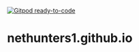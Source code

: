 [![Gitpod ready-to-code](https://img.shields.io/badge/Gitpod-ready--to--code-blue?logo=gitpod)](https://gitpod.io/#https://github.com/nethunters1/nethunters1.github.io)

# nethunters1.github.io